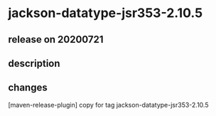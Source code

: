 # jackson-datatype-jsr353-2.10.5

## release on 20200721

## description

## changes

[maven-release-plugin] copy for tag jackson-datatype-jsr353-2.10.5

